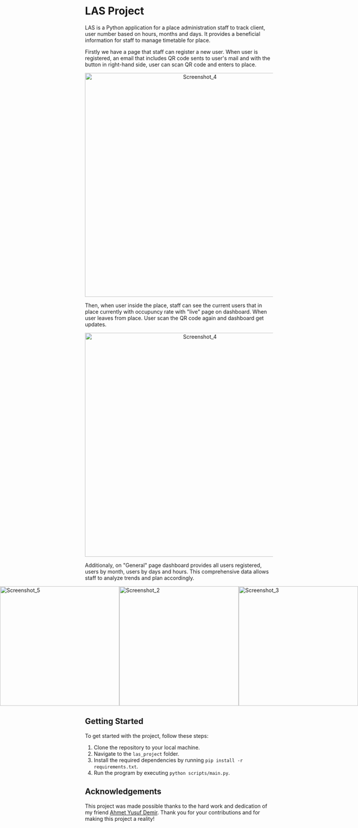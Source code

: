 # LAS Project
LAS is a Python application for a place administration staff to track client, user number based on hours, months and days. It provides a beneficial information for staff to manage timetable for place.

Firstly we have a page that staff can register a new user. When user is registered, an email that includes QR code sents to user's mail and with the button in right-hand side, user can scan QR code and enters to place.
<div style="text-align:center;">
    <img src="https://github.com/cankromo/LAS/assets/117471464/0c2e0845-aa49-4aae-8a32-873d8fa57063" alt="Screenshot_4" width="600">
</div>

Then, when user inside the place, staff can see the current users that in place currently with occupuncy rate with "live" page on dashboard. When user leaves from place. User scan the QR code again and dashboard get updates.

<div style="text-align:center;">
    <img src="https://github.com/cankromo/LAS/assets/117471464/38d47272-e648-41a0-aa42-4d4520d0d246" alt="Screenshot_4" width="600">
</div>

Additionaly, on "General" page dashboard provides all users registered, users by month, users by days and hours. This comprehensive data allows staff to analyze trends and plan accordingly.  


<div style="display:flex; justify-content:center;">
    <img src="https://github.com/cankromo/LAS/assets/117471464/00f3aea1-d2ab-4ee5-a6f0-262f7ef7c17d" alt="Screenshot_5" width="320">
    <img src="https://github.com/cankromo/LAS/assets/117471464/2860570d-d18a-4de9-8f28-a8050374d055" alt="Screenshot_2" width="320">
    <img src="https://github.com/cankromo/LAS/assets/117471464/64a6bd59-c31f-44c7-9add-4131f11ebe2a" alt="Screenshot_3" width="320">
</div>

## Getting Started

To get started with the project, follow these steps:

1. Clone the repository to your local machine.
2. Navigate to the `las_project` folder.
3. Install the required dependencies by running `pip install -r requirements.txt`.
4. Run the program by executing `python scripts/main.py`.



## Acknowledgements

This project was made possible thanks to the hard work and dedication of my friend [Ahmet Yusuf Demir](https://github.com/ahmetdem). Thank you for your contributions and for making this project a reality!

